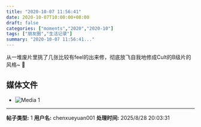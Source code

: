 ```yaml
---
title: "2020-10-07 11:56:41"
date: 2020-10-07T10:00:00+08:00
draft: false
categories: ["moments","2020","2020-10"]
tags: ["朋友圈","生活记录"]
summary: "2020-10-07 11:56:41..."
---
```


从一堆废片里挑了几张比较有feel的出来修，彻底放飞自我地修成Cult的B级片的风格~ 🥳

## 媒体文件

- ![Media 1](/Moments/photos/2020-10-07/202010071156410.jpg)

---

**帖子类型:** 1
**用户名:** chenxueyuan001
**处理时间:** 2025/8/28 20:03:31